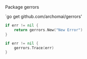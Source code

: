 Package gerrors

`go get github.com/archomai/gerrors'

```go
if err != nil {
	return gerrors.New("New Error")
}
```

```go
if err != nil {
	gerrors.Trace(err)
}
```
